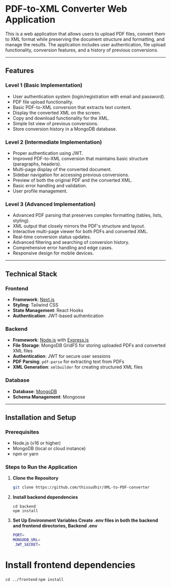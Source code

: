 # PDF-to-XML Converter Web Application

This is a web application that allows users to upload PDF files, convert them to XML format while preserving the document structure and formatting, and manage the results. The application includes user authentication, file upload functionality, conversion features, and a history of previous conversions.

---

## Features

### **Level 1 (Basic Implementation)**

- User authentication system (login/registration with email and password).
- PDF file upload functionality.
- Basic PDF-to-XML conversion that extracts text content.
- Display the converted XML on the screen.
- Copy and download functionality for the XML.
- Simple list view of previous conversions.
- Store conversion history in a MongoDB database.

### **Level 2 (Intermediate Implementation)**

- Proper authentication using JWT.
- Improved PDF-to-XML conversion that maintains basic structure (paragraphs, headers).
- Multi-page display of the converted document.
- Sidebar navigation for accessing previous conversions.
- Preview of both the original PDF and the converted XML.
- Basic error handling and validation.
- User profile management.

### **Level 3 (Advanced Implementation)**

- Advanced PDF parsing that preserves complex formatting (tables, lists, styling).
- XML output that closely mirrors the PDF's structure and layout.
- Interactive multi-page viewer for both PDFs and converted XML.
- Real-time conversion status updates.
- Advanced filtering and searching of conversion history.
- Comprehensive error handling and edge cases.
- Responsive design for mobile devices.

---

## Technical Stack

### **Frontend**

- **Framework**: [Next.js](https://nextjs.org/)
- **Styling**: Tailwind CSS
- **State Management**: React Hooks
- **Authentication**: JWT-based authentication

### **Backend**

- **Framework**: [Node.js](https://nodejs.org/) with [Express.js](https://expressjs.com/)
- **File Storage**: MongoDB GridFS for storing uploaded PDFs and converted XML files
- **Authentication**: JWT for secure user sessions
- **PDF Parsing**: `pdf-parse` for extracting text from PDFs
- **XML Generation**: `xmlbuilder` for creating structured XML files

### **Database**

- **Database**: [MongoDB](https://www.mongodb.com/)
- **Schema Management**: Mongoose

---

## Installation and Setup

### **Prerequisites**

- Node.js (v16 or higher)
- MongoDB (local or cloud instance)
- npm or yarn

### **Steps to Run the Application**

1. **Clone the Repository**

   ```bash
   git clone https://github.com/thissudhir/XML-to-PDF-converter

   ```

2. **Install backend dependencies**

   `cd backend`  
   `npm install`

3. **Set Up Environment Variables Create .env files in both the backend and frontend directories, Backend .env**

   ```bash
   PORT=
   MONGODB_URL=
    JWT_SECRET=

   ```

# Install frontend dependencies

`cd ../frontend`
`npm install`
